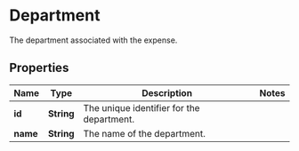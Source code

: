 

# Department

The department associated with the expense.

## Properties

| Name | Type | Description | Notes |
|------------ | ------------- | ------------- | -------------|
|**id** | **String** | The unique identifier for the department. |  |
|**name** | **String** | The name of the department. |  |



